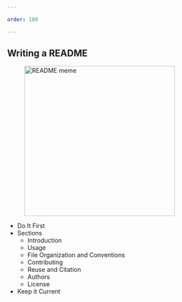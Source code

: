 ```yaml
---

order: 180

---
```


## Writing a README
<div>
  <div class="two-col left">
    <figure>
      <img src="{{ site.baseurl }}/assets/img/slides/readme_meme.jpg" 
           alt="README meme" width="350" />
    </figure>
  </div>
  <div class="two-col right small">
    <ul>
        <li>Do It First</li>
        <li>
          Sections
          <ul>
            <li>Introduction</li>
            <li>Usage</li>
            <li>File Organization and Conventions</li>
            <li>Contributing</li>
            <li>Reuse and Citation</li>
            <li>Authors</li>
            <li>License</li>
          </ul>
        </li>
        <li>Keep it Current</li>
    </ul>
  </div>
</div>
    








